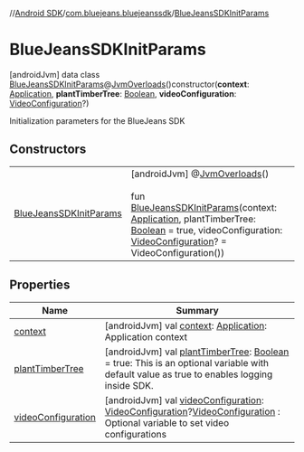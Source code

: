 //[Android SDK](../../../index.md)/[com.bluejeans.bluejeanssdk](../index.md)/[BlueJeansSDKInitParams](index.md)



# BlueJeansSDKInitParams  
 [androidJvm] data class [BlueJeansSDKInitParams](index.md)@[JvmOverloads](https://kotlinlang.org/api/latest/jvm/stdlib/kotlin.jvm/-jvm-overloads/index.html)()constructor(**context**: [Application](https://developer.android.com/reference/kotlin/android/app/Application.html), **plantTimberTree**: [Boolean](https://kotlinlang.org/api/latest/jvm/stdlib/kotlin/-boolean/index.html), **videoConfiguration**: [VideoConfiguration](../-video-configuration/index.md)?)

Initialization parameters for the BlueJeans SDK

   


## Constructors  
  
| | |
|---|---|
| <a name="com.bluejeans.bluejeanssdk/BlueJeansSDKInitParams/BlueJeansSDKInitParams/#android.app.Application#kotlin.Boolean#com.bluejeans.bluejeanssdk.VideoConfiguration?/PointingToDeclaration/"></a>[BlueJeansSDKInitParams](-blue-jeans-s-d-k-init-params.md)| <a name="com.bluejeans.bluejeanssdk/BlueJeansSDKInitParams/BlueJeansSDKInitParams/#android.app.Application#kotlin.Boolean#com.bluejeans.bluejeanssdk.VideoConfiguration?/PointingToDeclaration/"></a> [androidJvm] @[JvmOverloads](https://kotlinlang.org/api/latest/jvm/stdlib/kotlin.jvm/-jvm-overloads/index.html)()  <br>  <br>fun [BlueJeansSDKInitParams](-blue-jeans-s-d-k-init-params.md)(context: [Application](https://developer.android.com/reference/kotlin/android/app/Application.html), plantTimberTree: [Boolean](https://kotlinlang.org/api/latest/jvm/stdlib/kotlin/-boolean/index.html) = true, videoConfiguration: [VideoConfiguration](../-video-configuration/index.md)? = VideoConfiguration())   <br>|


## Properties  
  
|  Name |  Summary | 
|---|---|
| <a name="com.bluejeans.bluejeanssdk/BlueJeansSDKInitParams/context/#/PointingToDeclaration/"></a>[context](context.md)| <a name="com.bluejeans.bluejeanssdk/BlueJeansSDKInitParams/context/#/PointingToDeclaration/"></a> [androidJvm] val [context](context.md): [Application](https://developer.android.com/reference/kotlin/android/app/Application.html): Application context   <br>|
| <a name="com.bluejeans.bluejeanssdk/BlueJeansSDKInitParams/plantTimberTree/#/PointingToDeclaration/"></a>[plantTimberTree](plant-timber-tree.md)| <a name="com.bluejeans.bluejeanssdk/BlueJeansSDKInitParams/plantTimberTree/#/PointingToDeclaration/"></a> [androidJvm] val [plantTimberTree](plant-timber-tree.md): [Boolean](https://kotlinlang.org/api/latest/jvm/stdlib/kotlin/-boolean/index.html) = true: This is an optional variable with default value as true to enables logging inside SDK.   <br>|
| <a name="com.bluejeans.bluejeanssdk/BlueJeansSDKInitParams/videoConfiguration/#/PointingToDeclaration/"></a>[videoConfiguration](video-configuration.md)| <a name="com.bluejeans.bluejeanssdk/BlueJeansSDKInitParams/videoConfiguration/#/PointingToDeclaration/"></a> [androidJvm] val [videoConfiguration](video-configuration.md): [VideoConfiguration](../-video-configuration/index.md)?[VideoConfiguration](../-video-configuration/index.md) : Optional variable to set video configurations   <br>|

